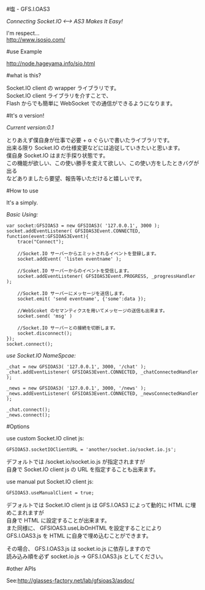 #塩 - GFS.I.OAS3

*Connecting Socket.IO <--> AS3 Makes It Easy!*  

I'm respect...  
<http://www.isosio.com/>

#use Example

<http://node.hageyama.info/sio.html>

#what is this?
  
Socket.IO client の wrapper ライブラリです。  
Socket.IO client ライブラリを介すことで、  
Flash からでも簡単に WebSocket での通信ができるようになります。

#It's α version!

*Current version:0.1*  

とりあえず僕自身が仕事で必要 + α ぐらいで書いたライブラリです。  
出来る限り Socket.IO の仕様変更などには追従していきたいと思います。  
僕自身 Socket.IO はまだ手探り状態です。  
この機能が欲しい、この使い勝手を変えて欲しい、この使い方をしたときバグが出る  
などありましたら要望、報告等いただけると嬉しいです。

#How to use

It's a simply.  

*Basic Using:*  

```as3
var socket:GFSIOAS3 = new GFSIOAS3( '127.0.0.1', 3000 );
socket.addEventListener( GFSIOAS3Event.CONNECTED, function(event:GFSIOAS3Event){
	trace("Connect");
	
	//Socket.IO サーバーからエミットされるイベントを登録します。
	socket.addEvent( 'listen eventname' );
	
	//Scoket.IO サーバーからのイベントを受信します。
	socket.addEventListener( GFSIOAS3Event.PROGRESS, _progressHandler );
	
	//Socket.IO サーバーにメッセージを送信します。
	socket.emit( 'send eventname', {'some':data });
	
	//WebScoket のセマンティクスを用いてメッセージの送信も出来ます。
	socket.send( 'msg' )
	
	//Socket.IO サーバーとの接続を切断します。
	socket.disconnect();
});
socket.connect();
```
  
*use Socket.IO NameSpcae:*  

```as3
_chat = new GFSIOAS3( '127.0.0.1', 3000, '/chat' );
_chat.addEventListener( GFSIOAS3Event.CONNECTED, _chatConnectedHandler );
			
_news = new GFSIOAS3( '127.0.0.1', 3000, '/news' );
_news.addEventListener( GFSIOAS3Event.CONNECTED, _newsConnectedHandler );			

_chat.connect();
_news.connect();
```

#Options

use custom Socket.IO clinet js:  

```as3
GFSIOAS3.socketIOClientURL = 'another/socket.io/socket.io.js';
```

デフォルトでは /socket.io/socket.io.js が指定されますが  
自身で Socket.IO client js の URL を指定することも出来ます。


use manual put Socket.IO client js:

```as3
GFSIOAS3.useManualClient = true;
```

デフォルトでは Socket.IO client js は GFS.I.OAS3 によって動的に HTML に埋めこまれますが  
自身で HTML に設定することが出来ます。  
また同様に、 GFSIOAS3.useLibOnHTML を設定することにより  
GFS.I.OAS3.js を HTML に自身で埋め込むことができます。  

その場合、 GFS.I.OAS3.js は socket.io.js に依存しますので  
読み込み順を必ず socket.io.js → GFS.I.OAS3.js としてください。


#other APIs

See:<http://glasses-factory.net/lab/gfsioas3/asdoc/>
